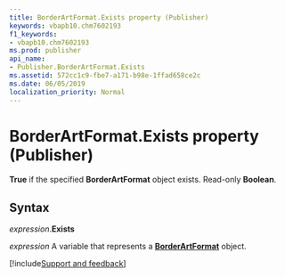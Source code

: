```yaml
---
title: BorderArtFormat.Exists property (Publisher)
keywords: vbapb10.chm7602193
f1_keywords:
- vbapb10.chm7602193
ms.prod: publisher
api_name:
- Publisher.BorderArtFormat.Exists
ms.assetid: 572cc1c9-fbe7-a171-b98e-1ffad658ce2c
ms.date: 06/05/2019
localization_priority: Normal
---
```



# BorderArtFormat.Exists property (Publisher)

**True** if the specified **BorderArtFormat** object exists. Read-only **Boolean**. 


## Syntax

_expression_.**Exists**

_expression_ A variable that represents a **[BorderArtFormat](Publisher.BorderArtFormat.md)** object.




[!include[Support and feedback](~/includes/feedback-boilerplate.md)]